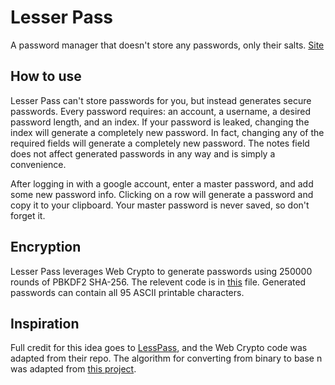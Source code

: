 # Lesser Pass
A password manager that doesn't store any passwords, only their salts. [Site](https://cruncha-cruncha.github.io/lesser-pass/)

## How to use
Lesser Pass can't store passwords for you, but instead generates secure passwords. Every password requires: an account, a username, a desired password length, and an index. If your password is leaked, changing the index will generate a completely new password. In fact, changing any of the required fields will generate a completely new password. The notes field does not affect generated passwords in any way and is simply a convenience.  

After logging in with a google account, enter a master password, and add some new password info. Clicking on a row will generate a password and copy it to your clipboard. Your master password is never saved, so don't forget it.

## Encryption
Lesser Pass leverages Web Crypto to generate passwords using 250000 rounds of PBKDF2 SHA-256. The relevent code is in [this](https://github.com/cruncha-cruncha/lesser-pass/blob/main/src/components/crypto/encrypt.js) file. Generated passwords can contain all 95 ASCII printable characters.

## Inspiration
Full credit for this idea goes to [LessPass](https://lesspass.com/#/), and the Web Crypto code was adapted from their repo. The algorithm for converting from binary to base n was adapted from [this project](https://github.com/KvanTTT/BaseNcoding).
